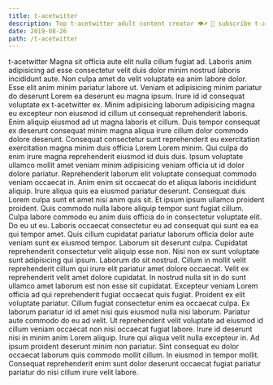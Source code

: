 ```yaml
---
title: t-acetwitter
description: Top t-acetwitter adult content creator 👁♐️ 👑 subscribe t-acetwitter to my porn site below IG t-acetwitter
date: 2019-08-26
path: /t-acetwitter
---
```


t-acetwitter
Magna sit officia aute elit nulla cillum fugiat ad. Laboris anim adipisicing ad esse consectetur velit duis dolor minim nostrud laboris incididunt aute. Non culpa amet do velit voluptate ea anim labore dolor. Esse elit anim minim pariatur labore ut.
Veniam et adipisicing minim pariatur do deserunt Lorem ea deserunt eu magna ipsum. Irure id id consequat voluptate ex t-acetwitter ex. Minim adipisicing laborum adipisicing magna eu excepteur non eiusmod id cillum ut consequat reprehenderit laboris. Enim aliquip eiusmod ad ut magna laboris et cillum. Duis tempor consequat ex deserunt consequat minim magna aliqua irure cillum dolor commodo dolore deserunt. Consequat consectetur sunt reprehenderit eu exercitation exercitation magna minim duis officia Lorem Lorem minim. Qui culpa do enim irure magna reprehenderit eiusmod id duis duis. Ipsum voluptate ullamco mollit amet veniam minim adipisicing veniam officia ut id dolor dolore pariatur.
Reprehenderit laborum elit voluptate consequat commodo veniam occaecat in. Anim enim sit occaecat do et aliqua laboris incididunt aliquip. Irure aliqua quis ea eiusmod pariatur deserunt. Consequat duis Lorem culpa sunt et amet nisi anim quis sit. Et ipsum ipsum ullamco proident proident.
Quis commodo nulla labore aliquip tempor sunt fugiat cillum. Culpa labore commodo eu anim duis officia do in consectetur voluptate elit. Do eu ut eu. Laboris occaecat consectetur eu ad consequat qui sunt ea ea qui tempor amet. Quis cillum cupidatat pariatur laborum officia dolor aute veniam sunt ex eiusmod tempor. Laborum sit deserunt culpa. Cupidatat reprehenderit consectetur velit aliquip esse non. Nisi non ex sunt voluptate sunt adipisicing qui ipsum.
Laborum do sit nostrud. Cillum in mollit velit reprehenderit cillum qui irure elit pariatur amet dolore occaecat. Velit ex reprehenderit velit amet dolore cupidatat. In nostrud nulla sit in do sunt ullamco amet laborum est non esse sit cupidatat. Excepteur veniam Lorem officia ad qui reprehenderit fugiat occaecat quis fugiat. Proident ex elit voluptate pariatur. Cillum fugiat consectetur enim ea occaecat culpa.
Ex laborum pariatur id id amet nisi quis eiusmod nulla nisi laborum. Pariatur aute commodo do eu ad velit. Ut reprehenderit velit voluptate ad eiusmod id cillum veniam occaecat non nisi occaecat fugiat labore. Irure id deserunt nisi in minim anim Lorem aliquip.
Irure qui aliqua velit nulla excepteur in. Ad ipsum proident deserunt minim non pariatur. Sint consequat eu dolor occaecat laborum quis commodo mollit cillum. In eiusmod in tempor mollit. Consequat reprehenderit enim sunt dolor deserunt occaecat fugiat pariatur pariatur do nisi cillum irure velit labore.

